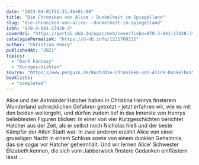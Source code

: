 ```yaml
---
date: "2023-04-01T21:31:46+01:00"
title: "Die Chroniken von Alice - Dunkelheit im Spiegelland"
slug: "die-chroniken-von-alice---dunkelheit-im-spiegelland"
isbn: "978-3-641-27428-3"
coverUri: "https://portal.dnb.de/opac/mvb/cover?isbn=978-3-641-27428-3"
cataloguePermalink: "https://d-nb.info/1231709332"
author: "Christina Henry"
publishedAt: "2021"
topics:
  - "Dark Fantasy"
  - "Kurzgeschichten"
source: "https://www.penguin.de/Buch/Die-Chroniken-von-Alice-Dunkelheit-im-Spiegelland/Christina-Henry/Penhaligon/e573337.rhd"
booklists:
  - "completed"
---
```

Alice und der Axtmörder Hatcher haben in Christina Henrys finsterem Wunderland 
schrecklichen Gefahren getrotzt – jetzt erfahren wir, wie es mit den beiden 
weitergeht, und dürfen zudem tief in das Innerste von Henrys beliebtesten 
Figuren blicken: In einer von vier Kurzgeschichten berichtet Hatcher aus der 
Zeit, als er selbst noch Nicholas hieß und der beste Kämpfer der Alten Stadt 
war. In zwei anderen erzählt Alice von einer gruseligen Nacht in einem Schloss 
sowie von einem dunklen Geheimnis, das sie sogar vor Hatcher geheimhält. Und wir
lernen Alice' Schwester Elizabeth kennen, die sich vom Jabberwock finstere 
Gedanken einflüstern lässt ...